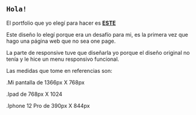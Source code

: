    <h2><code>Hola!</code></h2>

El portfolio que yo elegí para hacer es 
[<strong>ESTE</strong>](https://www.behance.net/gallery/68234117/Portfolio-site)



Este diseño lo elegí porque era un desafío para mi, es la primera vez que hago una página web que no sea one page.

La parte de responsive tuve que diseñarla yo porque el diseño original no tenía y le hice un menu responsivo funcional.

Las medidas que tome en referencias son: 

.Mi pantalla de 1366px X 768px

.Ipad de 768px X 1024

.Iphone 12 Pro de 390px X 844px

